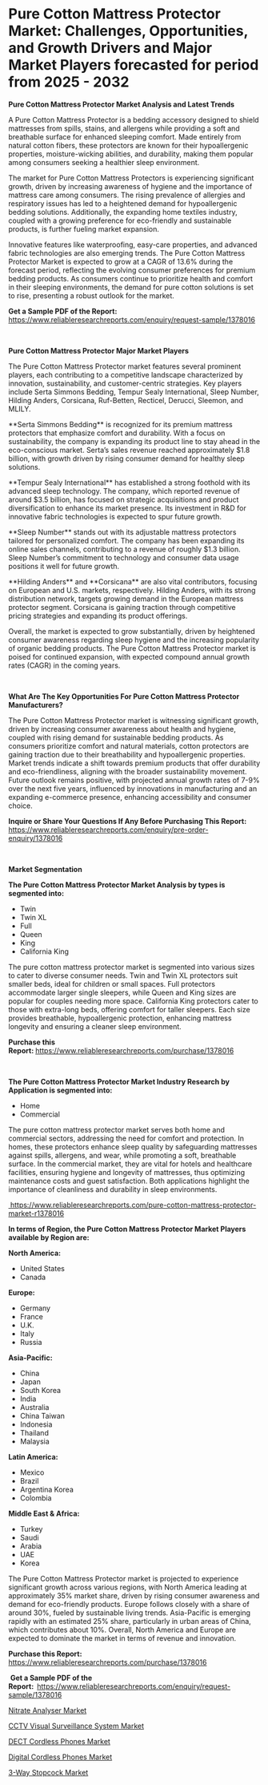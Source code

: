 <p><h1>Pure Cotton Mattress Protector Market: Challenges, Opportunities, and Growth Drivers and Major Market Players forecasted for period from 2025 - 2032</h1></p><p><strong>Pure Cotton Mattress Protector Market Analysis and Latest Trends</strong></p>
<p><p>A Pure Cotton Mattress Protector is a bedding accessory designed to shield mattresses from spills, stains, and allergens while providing a soft and breathable surface for enhanced sleeping comfort. Made entirely from natural cotton fibers, these protectors are known for their hypoallergenic properties, moisture-wicking abilities, and durability, making them popular among consumers seeking a healthier sleep environment.</p><p>The market for Pure Cotton Mattress Protectors is experiencing significant growth, driven by increasing awareness of hygiene and the importance of mattress care among consumers. The rising prevalence of allergies and respiratory issues has led to a heightened demand for hypoallergenic bedding solutions. Additionally, the expanding home textiles industry, coupled with a growing preference for eco-friendly and sustainable products, is further fueling market expansion.</p><p>Innovative features like waterproofing, easy-care properties, and advanced fabric technologies are also emerging trends. The Pure Cotton Mattress Protector Market is expected to grow at a CAGR of 13.6% during the forecast period, reflecting the evolving consumer preferences for premium bedding products. As consumers continue to prioritize health and comfort in their sleeping environments, the demand for pure cotton solutions is set to rise, presenting a robust outlook for the market.</p></p>
<p><strong>Get a Sample PDF of the Report:&nbsp;</strong> <a href="https://www.reliableresearchreports.com/enquiry/request-sample/1378016?utm_campaign=2287&utm_medium=2&utm_source=Github&utm_content=ia&utm_term=05042025&utm_id=pure-cotton-mattress-protector">https://www.reliableresearchreports.com/enquiry/request-sample/1378016</a></p>
<p>&nbsp;</p>
<p><strong>Pure Cotton Mattress Protector Major Market Players</strong></p>
<p><p>The Pure Cotton Mattress Protector market features several prominent players, each contributing to a competitive landscape characterized by innovation, sustainability, and customer-centric strategies. Key players include Serta Simmons Bedding, Tempur Sealy International, Sleep Number, Hilding Anders, Corsicana, Ruf-Betten, Recticel, Derucci, Sleemon, and MLILY.</p><p>**Serta Simmons Bedding** is recognized for its premium mattress protectors that emphasize comfort and durability. With a focus on sustainability, the company is expanding its product line to stay ahead in the eco-conscious market. Serta’s sales revenue reached approximately $1.8 billion, with growth driven by rising consumer demand for healthy sleep solutions.</p><p>**Tempur Sealy International** has established a strong foothold with its advanced sleep technology. The company, which reported revenue of around $3.5 billion, has focused on strategic acquisitions and product diversification to enhance its market presence. Its investment in R&D for innovative fabric technologies is expected to spur future growth.</p><p>**Sleep Number** stands out with its adjustable mattress protectors tailored for personalized comfort. The company has been expanding its online sales channels, contributing to a revenue of roughly $1.3 billion. Sleep Number’s commitment to technology and consumer data usage positions it well for future growth.</p><p>**Hilding Anders** and **Corsicana** are also vital contributors, focusing on European and U.S. markets, respectively. Hilding Anders, with its strong distribution network, targets growing demand in the European mattress protector segment. Corsicana is gaining traction through competitive pricing strategies and expanding its product offerings.</p><p>Overall, the market is expected to grow substantially, driven by heightened consumer awareness regarding sleep hygiene and the increasing popularity of organic bedding products. The Pure Cotton Mattress Protector market is poised for continued expansion, with expected compound annual growth rates (CAGR) in the coming years.</p></p>
<p>&nbsp;</p>
<p><strong>What Are The Key Opportunities For Pure Cotton Mattress Protector Manufacturers?</strong></p>
<p><p>The Pure Cotton Mattress Protector market is witnessing significant growth, driven by increasing consumer awareness about health and hygiene, coupled with rising demand for sustainable bedding products. As consumers prioritize comfort and natural materials, cotton protectors are gaining traction due to their breathability and hypoallergenic properties. Market trends indicate a shift towards premium products that offer durability and eco-friendliness, aligning with the broader sustainability movement. Future outlook remains positive, with projected annual growth rates of 7-9% over the next five years, influenced by innovations in manufacturing and an expanding e-commerce presence, enhancing accessibility and consumer choice.</p></p>
<p><strong>Inquire or Share Your Questions If Any Before Purchasing This Report:</strong> <a href="https://www.reliableresearchreports.com/enquiry/pre-order-enquiry/1378016?utm_campaign=2287&utm_medium=2&utm_source=Github&utm_content=ia&utm_term=05042025&utm_id=pure-cotton-mattress-protector">https://www.reliableresearchreports.com/enquiry/pre-order-enquiry/1378016</a></p>
<p>&nbsp;</p>
<p><strong>Market Segmentation</strong></p>
<p><strong>The Pure Cotton Mattress Protector Market Analysis by types is segmented into:</strong></p>
<p><ul><li>Twin</li><li>Twin XL</li><li>Full</li><li>Queen</li><li>King</li><li>California King</li></ul></p>
<p><p>The pure cotton mattress protector market is segmented into various sizes to cater to diverse consumer needs. Twin and Twin XL protectors suit smaller beds, ideal for children or small spaces. Full protectors accommodate larger single sleepers, while Queen and King sizes are popular for couples needing more space. California King protectors cater to those with extra-long beds, offering comfort for taller sleepers. Each size provides breathable, hypoallergenic protection, enhancing mattress longevity and ensuring a cleaner sleep environment.</p></p>
<p><strong>Purchase this Report:&nbsp;</strong><a href="https://www.reliableresearchreports.com/purchase/1378016?utm_campaign=2287&utm_medium=2&utm_source=Github&utm_content=ia&utm_term=05042025&utm_id=pure-cotton-mattress-protector">https://www.reliableresearchreports.com/purchase/1378016</a></p>
<p>&nbsp;</p>
<p><strong>The Pure Cotton Mattress Protector Market Industry Research by Application is segmented into:</strong></p>
<p><ul><li>Home</li><li>Commercial</li></ul></p>
<p><p>The pure cotton mattress protector market serves both home and commercial sectors, addressing the need for comfort and protection. In homes, these protectors enhance sleep quality by safeguarding mattresses against spills, allergens, and wear, while promoting a soft, breathable surface. In the commercial market, they are vital for hotels and healthcare facilities, ensuring hygiene and longevity of mattresses, thus optimizing maintenance costs and guest satisfaction. Both applications highlight the importance of cleanliness and durability in sleep environments.</p></p>
<p><a href="https://www.reliableresearchreports.com/pure-cotton-mattress-protector-market-r1378016?utm_campaign=2287&utm_medium=2&utm_source=Github&utm_content=ia&utm_term=05042025&utm_id=pure-cotton-mattress-protector">&nbsp;https://www.reliableresearchreports.com/pure-cotton-mattress-protector-market-r1378016</a></p>
<p><strong>In terms of Region, the Pure Cotton Mattress Protector Market Players available by Region are:</strong></p>
<p>
    <p> <strong> North America: </strong>
        <ul>
            <li>United States</li>
            <li>Canada</li>
        </ul>
        </p> 
    <p> <strong> Europe: </strong>
        <ul>
            <li>Germany</li>
            <li>France</li>
            <li>U.K.</li>
            <li>Italy</li>
            <li>Russia</li>
        </ul>
        </p> 
    <p> <strong> Asia-Pacific: </strong>
        <ul>
            <li>China</li>
            <li>Japan</li>
            <li>South Korea</li>
            <li>India</li>
            <li>Australia</li>
            <li>China Taiwan</li>
            <li>Indonesia</li>
            <li>Thailand</li>
            <li>Malaysia</li>
        </ul>
        </p> 
    <p> <strong> Latin America: </strong>
        <ul>
            <li>Mexico</li>
            <li>Brazil</li>
            <li>Argentina Korea</li>
            <li>Colombia</li>
        </ul>
        </p> 
    <p> <strong> Middle East & Africa: </strong>
        <ul>
            <li>Turkey</li>
            <li>Saudi</li>
            <li>Arabia</li>
            <li>UAE</li>
            <li>Korea</li>
        </ul>
    </p>
    </p>
<p><p>The Pure Cotton Mattress Protector market is projected to experience significant growth across various regions, with North America leading at approximately 35% market share, driven by rising consumer awareness and demand for eco-friendly products. Europe follows closely with a share of around 30%, fueled by sustainable living trends. Asia-Pacific is emerging rapidly with an estimated 25% share, particularly in urban areas of China, which contributes about 10%. Overall, North America and Europe are expected to dominate the market in terms of revenue and innovation.</p></p>
<p><strong>Purchase this Report: </strong><a href="https://www.reliableresearchreports.com/purchase/1378016?utm_campaign=2287&utm_medium=2&utm_source=Github&utm_content=ia&utm_term=05042025&utm_id=pure-cotton-mattress-protector">https://www.reliableresearchreports.com/purchase/1378016</a></p>
<p>&nbsp;<strong>Get a Sample PDF of the Report:&nbsp;&nbsp;</strong><a href="https://www.reliableresearchreports.com/enquiry/request-sample/1378016?utm_campaign=2287&utm_medium=2&utm_source=Github&utm_content=ia&utm_term=05042025&utm_id=pure-cotton-mattress-protector">https://www.reliableresearchreports.com/enquiry/request-sample/1378016</a></p>
<p><strong></strong></p>
<p><p><a href="https://www.linkedin.com/pulse/nitrate-analyser-market-competitive-landscape-key-trends-if1ye?utm_campaign=2287&utm_medium=2&utm_source=Github&utm_content=ia&utm_term=05042025&utm_id=pure-cotton-mattress-protector">Nitrate Analyser Market</a></p><p><a href="https://www.linkedin.com/pulse/cctv-visual-surveillance-system-market-trend-indicates-eig5e?utm_campaign=2287&utm_medium=2&utm_source=Github&utm_content=ia&utm_term=05042025&utm_id=pure-cotton-mattress-protector">CCTV Visual Surveillance System Market</a></p><p><a href="https://github.com/amourdeeks8j/Market-Research-Report-List-1/blob/main/dect-cordless-phones-market.md?utm_campaign=2287&utm_medium=2&utm_source=Github&utm_content=ia&utm_term=05042025&utm_id=pure-cotton-mattress-protector">DECT Cordless Phones Market</a></p><p><a href="https://github.com/shongranch73/Market-Research-Report-List-1/blob/main/digital-cordless-phones-market.md?utm_campaign=2287&utm_medium=2&utm_source=Github&utm_content=ia&utm_term=05042025&utm_id=pure-cotton-mattress-protector">Digital Cordless Phones Market</a></p><p><a href="https://www.linkedin.com/pulse/3-way-stopcock-market-size-growth-industry-analysis-segmentation-s9aee?utm_campaign=2287&utm_medium=2&utm_source=Github&utm_content=ia&utm_term=05042025&utm_id=pure-cotton-mattress-protector">3-Way Stopcock Market</a></p></p>
